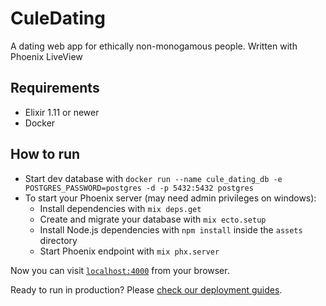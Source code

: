 # CuleDating

A dating web app for ethically non-monogamous people. Written with Phoenix LiveView

## Requirements
* Elixir 1.11 or newer
* Docker

## How to run
* Start dev database with `docker run --name cule_dating_db -e POSTGRES_PASSWORD=postgres -d -p 5432:5432 postgres`
* To start your Phoenix server (may need admin privileges on windows):
  * Install dependencies with `mix deps.get`
  * Create and migrate your database with `mix ecto.setup`
  * Install Node.js dependencies with `npm install` inside the `assets` directory
  * Start Phoenix endpoint with `mix phx.server`

Now you can visit [`localhost:4000`](http://localhost:4000) from your browser.

Ready to run in production? Please [check our deployment guides](https://hexdocs.pm/phoenix/deployment.html).

